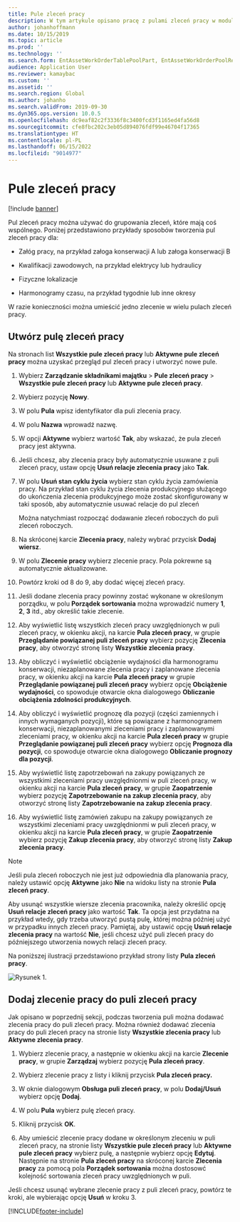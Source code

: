 ```yaml
---
title: Pule zleceń pracy
description: W tym artykule opisano pracę z pulami zleceń pracy w module Zarządzanie składnikami majątku.
author: johanhoffmann
ms.date: 10/15/2019
ms.topic: article
ms.prod: ''
ms.technology: ''
ms.search.form: EntAssetWorkOrderTablePoolPart, EntAssetWorkOrderPoolReferenceInfoPart, EntAssetWorkOrderPool, EntAssetWorkOrderPoolPreviewPart
audience: Application User
ms.reviewer: kamaybac
ms.custom: ''
ms.assetid: ''
ms.search.region: Global
ms.author: johanho
ms.search.validFrom: 2019-09-30
ms.dyn365.ops.version: 10.0.5
ms.openlocfilehash: dc9eaf82c2f3336f8c3400fcd3f1165ed4fa56d8
ms.sourcegitcommit: cfe8fbc202c3eb05d894076fdf99e46704f17365
ms.translationtype: HT
ms.contentlocale: pl-PL
ms.lasthandoff: 06/15/2022
ms.locfileid: "9014977"
---
```

# <a name="work-order-pools"></a>Pule zleceń pracy

[!include [banner](../../includes/banner.md)]


Pul zleceń pracy można używać do grupowania zleceń, które mają coś wspólnego. Poniżej przedstawiono przykłady sposobów tworzenia pul zleceń pracy dla:

- Załóg pracy, na przykład załoga konserwacji A lub załoga konserwacji B  

- Kwalifikacji zawodowych, na przykład elektrycy lub hydraulicy  

- Fizyczne lokalizacje  

- Harmonogramy czasu, na przykład tygodnie lub inne okresy  

W razie konieczności można umieścić jedno zlecenie w wielu pulach zleceń pracy.


## <a name="create-a-work-order-pool"></a>Utwórz pulę zleceń pracy

Na stronach list **Wszystkie pule zleceń pracy** lub **Aktywne pule zleceń pracy** można uzyskać przegląd pul zleceń pracy i utworzyć nowe pule.

1. Wybierz **Zarządzanie składnikami majątku** > **Pule zleceń pracy** > **Wszystkie pule zleceń pracy** lub **Aktywne pule zleceń pracy**.

2. Wybierz pozycję **Nowy**.

3. W polu **Pula** wpisz identyfikator dla puli zlecenia pracy.

4. W polu **Nazwa** wprowadź nazwę.

5. W opcji **Aktywne** wybierz wartość **Tak**, aby wskazać, że pula zleceń pracy jest aktywna.

6. Jeśli chcesz, aby zlecenia pracy były automatycznie usuwane z puli zleceń pracy, ustaw opcję **Usuń relacje zlecenia pracy** jako **Tak**.

7. W polu **Usuń stan cyklu życia** wybierz stan cyklu życia zamówienia pracy. Na przykład stan cyklu życia zlecenia produkcyjnego służącego do ukończenia zlecenia produkcyjnego może zostać skonfigurowany w taki sposób, aby automatycznie usuwać relacje do pul zleceń

    Można natychmiast rozpocząć dodawanie zleceń roboczych do puli zleceń roboczych.

8. Na skróconej karcie **Zlecenia pracy**, należy wybrać przycisk **Dodaj wiersz**.

9. W polu **Zlecenie pracy** wybierz zlecenie pracy. Pola pokrewne są automatycznie aktualizowane.

10. Powtórz kroki od 8 do 9, aby dodać więcej zleceń pracy.

11. Jeśli dodane zlecenia pracy powinny zostać wykonane w określonym porządku, w polu **Porządek sortowania** można wprowadzić numery **1**, **2**, **3** itd., aby określić takie zlecenie.

12. Aby wyświetlić listę wszystkich zleceń pracy uwzględnionych w puli zleceń pracy, w okienku akcji, na karcie **Pula zleceń pracy**, w grupie **Przeglądanie powiązanej puli zleceń pracy** wybierz pozycję **Zlecenia pracy**, aby otworzyć stronę listy **Wszystkie zlecenia pracy**.

13. Aby obliczyć i wyświetlić obciążenie wydajności dla harmonogramu konserwacji, niezaplanowane zlecenia pracy i zaplanowane zlecenia pracy, w okienku akcji na karcie **Pula zleceń pracy** w grupie **Przeglądanie powiązanej puli zleceń pracy** wybierz opcję **Obciążenie wydajności**, co spowoduje otwarcie okna dialogowego **Obliczanie obciążenia zdolności produkcyjnych**.

14. Aby obliczyć i wyświetlić prognozę dla pozycji (części zamiennych i innych wymaganych pozycji), które są powiązane z harmonogramem konserwacji, niezaplanowanymi zleceniami pracy i zaplanowanymi zleceniami pracy, w okienku akcji na karcie **Pula zleceń pracy** w grupie **Przeglądanie powiązanej puli zleceń pracy** wybierz opcję **Prognoza dla pozycji**, co spowoduje otwarcie okna dialogowego **Obliczanie prognozy dla pozycji**.

15. Aby wyświetlić listę zapotrzebowań na zakupy powiązanych ze wszystkimi zleceniami pracy uwzględnionmi w puli zleceń pracy, w okienku akcji na karcie **Pula zleceń pracy**, w grupie **Zaopatrzenie** wybierz pozycję **Zapotrzebowanie na zakup zlecenia pracy**, aby otworzyć stronę listy **Zapotrzebowanie na zakup zlecenia pracy**.

16. Aby wyświetlić listę zamówień zakupu na zakupy powiązanych ze wszystkimi zleceniami pracy uwzględnionmi w puli zleceń pracy, w okienku akcji na karcie **Pula zleceń pracy**, w grupie **Zaopatrzenie** wybierz pozycję **Zakup zlecenia pracy**, aby otworzyć stronę listy **Zakup zlecenia pracy**.

>[!NOTE]
>Jeśli pula zleceń roboczych nie jest już odpowiednia dla planowania pracy, należy ustawić opcję **Aktywne** jako **Nie** na widoku listy na stronie **Pula zleceń pracy**.

Aby usunąć wszystkie wiersze zlecenia pracownika, należy określić opcję **Usuń relacje zleceń pracy** jako wartość **Tak**. Ta opcja jest przydatna na przykład wtedy, gdy trzeba utworzyć pustą pulę, której można później użyć w przypadku innych zleceń pracy. Pamiętaj, aby ustawić opcję **Usuń relacje zlecenia pracy** na wartość **Nie**, jeśli chcesz użyć puli zleceń pracy do późniejszego utworzenia nowych relacji zleceń pracy.

Na poniższej ilustracji przedstawiono przykład strony listy **Pula zleceń pracy**.

![Rysunek 1.](media/22-work-orders.png)


## <a name="add-a-work-order-to-a-work-order-pool"></a>Dodaj zlecenie pracy do puli zleceń pracy

Jak opisano w poprzednij sekcji, podczas tworzenia puli można dodawać zlecenia pracy do puli zleceń pracy. Można również dodawać zlecenia pracy do puli zleceń pracy na stronie listy **Wszystkie zlecenia pracy** lub **Aktywne zlecenia pracy**.

1. Wybierz zlecenie pracy, a następnie w okienku akcji na karcie **Zlecenie pracy**, w grupie **Zarządzaj** wybierz pozycję **Pula zleceń pracy**.

2. Wybierz zlecenie pracy z listy i kliknij przycisk **Pula zleceń pracy.**

3. W oknie dialogowym **Obsługa puli zleceń pracy**, w polu **Dodaj/Usuń** wybierz opcję **Dodaj**.

4. W polu **Pula** wybierz pulę zleceń pracy.

5. Kliknij przycisk **OK**.

6. Aby umieścić zlecenie pracy dodane w określonym zleceniu w puli zleceń pracy, na stronie listy **Wszystkie pule zleceń pracy** lub **Aktywne pule zleceń pracy** wybierz pulę, a następnie wybierz opcję **Edytuj**. Następnie na stronie **Pula zleceń pracy** na skróconej karcie **Zlecenia pracy** za pomocą pola **Porządek sortowania** można dostosowć kolejność sortowania zleceń pracy uwzględnionych w puli.

Jeśli chcesz usunąć wybrane zlecenie pracy z puli zleceń pracy, powtórz te kroki, ale wybierając opcję **Usuń** w kroku 3.



[!INCLUDE[footer-include](../../../includes/footer-banner.md)]